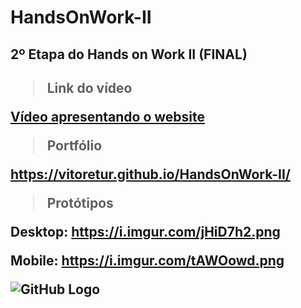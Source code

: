 # HandsOnWork-II
<h2>2º Etapa do Hands on Work II (FINAL)<h2>
  
>Link do vídeo
  
[Vídeo apresentando o website](https://drive.google.com/file/d/1b8JtJ_E-IqDPJGxS8vqrSJdlUll_XabZ/view?usp=drivesdk)
  
> Portfólio

https://vitoretur.github.io/HandsOnWork-II/

> Protótipos
  
Desktop: https://i.imgur.com/jHiD7h2.png
  
Mobile: https://i.imgur.com/tAWOowd.png
  
![GitHub Logo](https://i.imgur.com/jHiD7h2.png )
